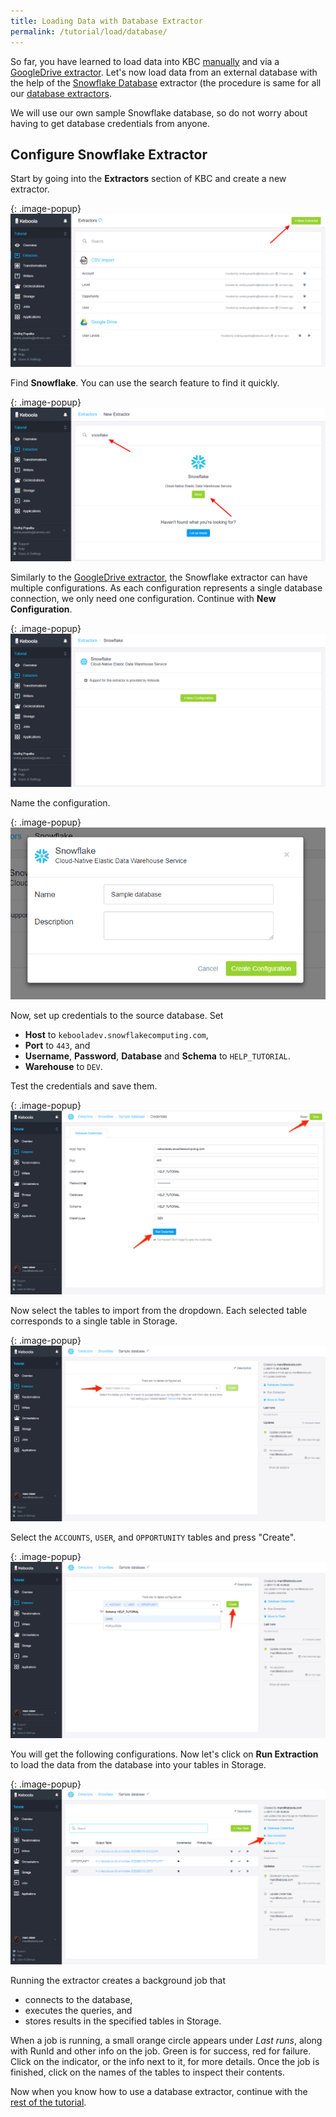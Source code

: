 ```yaml
---
title: Loading Data with Database Extractor
permalink: /tutorial/load/database/
---
```


So far, you have learned to load data into KBC [manually](/tutorial/load/) and
via a [GoogleDrive extractor](/tutorial/load/googledrive/).
Let's now load data from an external database with the help of the [Snowflake Database](https://www.snowflake.net/) extractor
(the procedure is same for all our [database extractors](/extractors/database/).

We will use our own sample Snowflake database, so do not worry about having to get database credentials from anyone.

## Configure Snowflake Extractor
Start by going into the **Extractors** section of KBC and create a new extractor.

{: .image-popup}
![Screenshot - Create a new Extractor](/tutorial/load/extractor-intro-2.png)

Find **Snowflake**. You can use the search feature to find it quickly.

{: .image-popup}
![Screenshot - Create a new Database Extractor](/tutorial/load/extractor-intro-3.png)

Similarly to the [GoogleDrive extractor](/tutorial/load/googledrive/), the Snowflake extractor can
have multiple configurations. As each configuration represents a single database connection, we only
need one configuration. Continue with **New Configuration**.

{: .image-popup}
![Screenshot - New Database Extractor Configuration](/tutorial/load/extractor-db-new.png)

Name the configuration.

{: .image-popup}
![Screenshot - Create a new Database Extractor Configuration](/tutorial/load/extractor-db-create.png)

Now, set up credentials to the source database. Set

- **Host** to `kebooladev.snowflakecomputing.com`,
- **Port** to `443`, and
- **Username**, **Password**, **Database** and **Schema** to `HELP_TUTORIAL`.
- **Warehouse** to `DEV`.

Test the credentials and save them.

{: .image-popup}
![Screenshot - Database Extractor Credentials](/tutorial/load/extractor-db-credentials.png)

Now select the tables to import from the dropdown. Each selected table corresponds to a single table in Storage.

{: .image-popup}
![Screenshot - Quickstart](/tutorial/load/extractor-db-tableSelector.png)

Select the `ACCOUNTS`, `USER`, and `OPPORTUNITY` tables and press "Create".

{: .image-popup}
![Screenshot - Database Tables Selected](/tutorial/load/extractor-db-tablesSelected.png)

You will get the following configurations. Now let's click on **Run Extraction** to load the data
from the database into your tables in Storage.

{: .image-popup}
![Screenshot - Run the extraction](/tutorial/load/extractor-db-index-2.png)


Running the extractor creates a background job that

- connects to the database,
- executes the queries, and
- stores results in the specified tables in Storage.

When a job is running, a small orange circle appears under *Last runs*, along with RunId and other info on the job.
Green is for success, red for failure. Click on the indicator, or the info next to it, for more details.
Once the job is finished, click on the names of the tables to inspect their contents. 

Now when you know how to use a database extractor, continue with the [rest of the tutorial](/tutorial/manipulate/).

